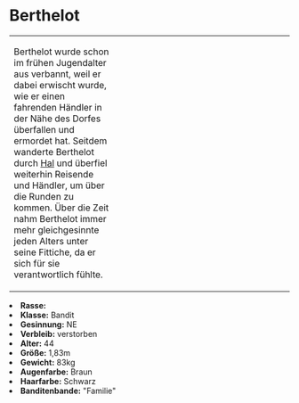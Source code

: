 # Berthelot

<primary-label ref="npc"/>

<secondary-label ref="faergria"/>

<secondary-label ref="hal"/>

<secondary-label ref="fortuna"/>

<table>
<tr><td>
<p>
Berthelot wurde schon im frühen Jugendalter aus <a href="Obsidian-Borderlands.md" anchor="elpis"></a> verbannt, weil er
dabei erwischt wurde, wie er einen fahrenden Händler in der Nähe des Dorfes überfallen und ermordet hat. Seitdem
wanderte Berthelot durch <a href="Hal.md">Hal</a> und überfiel weiterhin Reisende und Händler, um über die Runden zu
kommen. Über die Zeit nahm Berthelot immer mehr gleichgesinnte jeden Alters unter seine Fittiche, da er sich für sie
verantwortlich fühlte.
</p>

</td><td width="300">
<!-- Edit here -->
<img src="berthelot.png" alt="" />
</td></tr>
</table>

<procedure title="Allgemeine Informationen">
<list columns="2">
<li><b>Rasse:</b> <a href="Folks.md" anchor="menschen"></a></li>
<li><b>Klasse:</b> Bandit</li>
<li><b>Gesinnung:</b> NE</li>
<li><b>Verbleib:</b> verstorben</li>
</list>
</procedure>

<procedure title="Aussehen">
<list columns="3">
<li><b>Alter:</b> 44</li>
<li><b>Größe:</b> 1,83m</li>
<li><b>Gewicht:</b> 83kg</li>
<li><b>Augenfarbe:</b> Braun</li>
<li><b>Haarfarbe:</b> Schwarz</li>
</list>
</procedure>

<procedure title="Beziehungen">
<list columns="2">
<li><b>Banditenbande:</b> "Familie"</li>
</list>
</procedure>

<!--
## Notizen

- **Ziele:** 
- **Geheimnisse:** 
-->